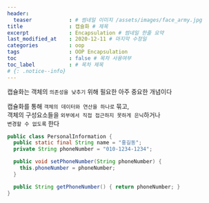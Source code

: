 ```yaml
---
header:
  teaser            : # 썸네일 이미지 /assets/images/face_army.jpg
title               : 캡슐화 # 제목
excerpt             : Encapsulation # 썸네일 한줄 요약
last_modified_at    : 2020-12-11 # 마지막 수정일
categories          : oop
tags                : OOP Encapsulation
toc                 : false # 목차 사용여부
toc_label           : # 목차 제목
# {: .notice--info}
---
```


캡슐화는 객체의 `의존성을 낮추기` 위해 필요한 아주 중요한 개념이다  

캡슐화를 통해 `객체의 데이터와 연산을 하나로` 묶고,  
객체의 구성요소들을 `외부에서 직접 접근하지 못하게 은닉`하거나  
`변경할 수 없도록` 한다


```java
public class PersonalInformation {
  public static final String name = "홍길동";
  private String phoneNumber = "010-1234-1234";

  public void setPhoneNumber(String phoneNumber) {
    this.phoneNumber = phoneNumber; 
  }

  public String getPhoneNumber() { return phoneNumber; }
}
```